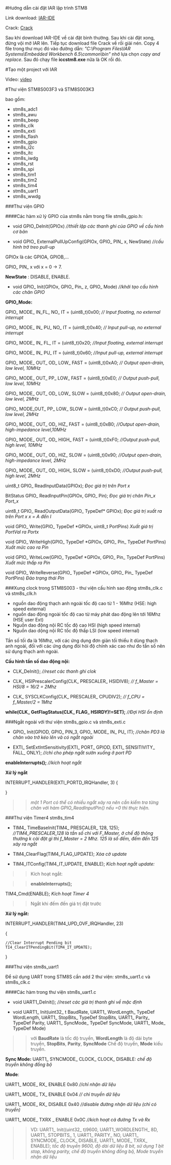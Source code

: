 #Hướng dẫn cài đặt IAR lập trình STM8

Link download: [IAR-IDE](https://www.iar.com/iar-embedded-workbench/#!?currentTab=free-trials)

Crack: [Crack](http://codientu.org/attachments/31898/)

Sau khi download IAR-IDE về cài đặt bình thường. Sau khi cài đặt xong, đừng vội mở IAR lên. Tiếp tục download file Crack về rồi giải nén. Copy 4 file trong thư mục đó vào đường dẫn: *"C:\Program Files\IAR Systems\Embedded Workbench 6.5\common\bin"* nhớ lựa chọn *copy and replace*. Sau đó chạy file __iccstm8.exe__ nữa là OK rồi đó.


#Tạo một project với IAR

Video: [video](https://www.youtube.com/watch?v=s02f3nP_efM)

#Thư viện STM8S003F3 và STM8S003K3

bao gồm: 

- stm8s_adc1
- stm8s_awu
- stm8s_beep
- stm8s_clk
- stm8s_exti
- stm8s_flash
- stm8s_gpio
- stm8s_i2c
- stm8s_itc
- stm8s_iwdg
- stm8s_rst
- stm8s_spi
- stm8s_tim1
- stm8s_tim2
- stm8s_tim4
- stm8s_uart1
- stm8s_wwdg

###Thư viện GPIO

####Các hàm xử lý GPIO của stm8s nằm trong file stm8s_gpio.h:

- void GPIO_DeInit(GPIOx)  _//thiết lập các thanh ghi của GPIO về cấu hình cơ bản_

- void GPIO_ ExternalPullUpConfig(GPIOx, GPIO_ PIN_ x, NewState) _//cấu hình trở treo pull-up_

GPIOx là các GPIOA, GPIOB,...

GPIO_ PIN_ x với x = 0 -> 7.

**NewState** : DISABLE, ENABLE.

- void GPIO_ Init(GPIOx, GPIO_ Pin_ z, GPIO_ Mode) _*//khởi tạo cấu hình các chân GPIO*_

**GPIO_Mode:**

GPIO_ MODE_ IN_FL_ NO_ IT = (uint8_t)0x00; _*// Input floating, no external interrupt*_

GPIO_ MODE_ IN_ PU_ NO_ IT = (uint8_t)0x40; _*// Input pull-up, no external interrupt*_

GPIO_ MODE_ IN_ FL_ IT = (uint8_t)0x20; _*//Input floating, external interrupt*_

GPIO_ MODE_ IN_ PU_ IT = (uint8_t)0x60; _*//Input pull-up, external interrupt*_

GPIO_ MODE_ OUT_ OD_ LOW_ FAST = (uint8_t)0xA0; _*// Output open-drain, low level, 10MHz*_

GPIO_ MODE_ OUT_ PP_ LOW_ FAST = (uint8_t)0xE0; _*//  Output push-pull, low level, 10MHz*_

GPIO_ MODE_ OUT_ OD_ LOW_ SLOW = (uint8_t)0x80; _*//  Output open-drain, low level, 2MHz*_

GPIO_ MODE_OUT_ PP_ LOW_ SLOW = (uint8_t)0xC0; _*// Output push-pull, low level, 2MHz*_

GPIO_ MODE_ OUT_ OD_ HIZ_ FAST = (uint8_t)0xB0; _*//Output open-drain, high-impedance level,10MHz*_

GPIO_ MODE_ OUT_ OD_ HIGH_ FAST = (uint8_t)0xF0; _*//Output push-pull, high level, 10MHz*_

GPIO_ MODE_ OUT_ OD_ HIZ_ SLOW = (uint8_t)0x90; _*//Output open-drain, high-impedance level, 2MHz*_

GPIO_ MODE_ OUT_ OD_ HIGH_ SLOW = (uint8_t)0xD0; _*//Output push-pull, high level, 2MHz*_

uint8_t GPIO_ ReadInputData(GPIOx); _*Đọc giá trị trên Port x*_

BitStatus GPIO_ ReadInputPin(GPIOx, GPIO_ Pin); _*Đọc giá trị chân Pin_x Port_x*_

uint8_t GPIO_ ReadOutputData(GPIO_ TypeDef* GPIOx); _*Đọc giá trị xuất ra trên Port x x = A đến I*_

void GPIO_ Write(GPIO_ TypeDef *GPIOx, uint8_t PortPins) _*Xuất giá trị PortVal ra Portx*_

void GPIO_ WriteHigh(GPIO_ TypeDef *GPIOx, GPIO_ Pin_ TypeDef PortPins) _*Xuất mức cao ra Pin*_

void GPIO_ WriteLow(GPIO_ TypeDef *GPIOx, GPIO_ Pin_ TypeDef PortPins) _*Xuất mức thấp ra Pin*_

void GPIO_ WriteReverse(GPIO_ TypeDef *GPIOx, GPIO_ Pin_ TypeDef PortPins)   *Đảo trạng thái Pin*


###Xung clock trong STM8S003 - thư viện cấu hình sao động stm8s_clk.c và stm8s_clk.h

- nguồn dao động thạch anh ngoài tốc độ cao từ 1 - 16Mhz (HSE: high speed external)
- nguồn dao động ngoài tốc độ cao từ máy phát dao động lên tới 16Mhz (HSE user Ext)
- Nguồn dao động nội  RC tốc độ cao HSI (high speed internal)
- Nguồn dao dộng nội RC tốc độ thấp LSI (low speed internal)

Tần số tối đa là 16Mhz, với các ứng dụng đơn giản tối thiểu ít dùng thạch anh ngoài, đối với các ứng dụng đòi hỏi độ chính xác cao như đo tần số nên sử dụng thạch anh ngoài.

**Cấu hình tần số dao động nội:**

- CLK_DeInit(); _*//reset các thanh ghi clok*_

- CLK_ HSIPrescalerConfig(CLK_ PRESCALER_ HSIDIV8); *// f_Master = HSI/8 = 16/2 = 2Mhz*

- CLK_ SYSCLKConfig(CLK_ PRESCALER_ CPUDIV2); *// f_CPU = f_Master/2 = 1Mhz*

**while(CLK_ GetFlagStatus(CLK_ FLAG_ HSIRDY)!=SET);** *//Đợi HSI ổn định*


###Ngắt ngoài với thư viện stm8s_gpio.c và stm8s_exti.c

- GPIO_ Init(GPIOD, GPIO_ PIN_3, GPIO_ MODE_ IN_ PU_ IT); *//chân PD3 là chân vào trở kéo lên và có ngắt ngoài*

- EXTI_ SetExtIntSensitivity(EXTI_ PORT_ GPIOD, EXTI_ SENSITIVITY_ FALL_ ONLY); *//chỉ cho phép ngắt sườn xuống ở port PD*

**enableInterrupts();** *//kích hoạt ngắt*

**Xử lý ngắt**

INTERRUPT_HANDLER(EXTI_PORTD_IRQHandler, 3)
{

}

>>*một 1 Port có thể có nhiều ngắt xảy ra nên cần kiểm tra từng chân với hàm GPIO_ReadInputPin() nếu =0  thì thực hiện.*

###Thư viện Timer4 stm8s_tim4

- TIM4_ TimeBaseInit(TIM4_ PRESCALER_ 128, 125); _*//TIM4_PRESCALER_128 là tần số chi với F_Master, ở chế độ thông thường k cài đặt gì thì f_Master = 2 Mhz. 125 là số đếm, đếm đến 125 xảy ra ngắt*_

- TIM4_ClearFlag(TIM4_FLAG_UPDATE); _Xóa cờ update_

- TIM4_ITConfig(TIM4_IT_UPDATE, ENABLE); _Kích hoạt ngắt update:_

>>Kích hoạt ngắt: 

>>**enableInterrupts();**

TIM4_Cmd(ENABLE); _Kích hoạt Timer 4_

>> Ngắt khi đếm đến giá trị đặt trước

**Xử lý ngắt:**

INTERRUPT_HANDLER(TIM4_UPD_OVF_IRQHandler, 23)

{

	//Clear Interrupt Pending bit
	TI4_ClearITPendingBit(TIM4_IT_UPDATE);

}

###Thư viện stm8s_uart1

Để sử dụng UART trong STM8S cần add 2 thư viện: stm8s_uart1.c và stm8s_clk.c

####Các hàm trong thư viện stm8s_uart1.c

- void UART1_DeInit(); _//reset các giá trị thanh ghi về mặc định_

- void UART1_ Init(uint32_ t BaudRate, UART1_ WordLength_ TypeDef WordLength, 
                UART1_ StopBits_ TypeDef StopBits, UART1_ Parity_ TypeDef Parity, 
                UART1_ SyncMode_ TypeDef SyncMode, UART1_ Mode_ TypeDef Mode)

>> với __BaudRate__ là tốc độ truyền, __WordLength__ là độ dài byte truyền, __StopBits__, __Parity__, __SyncMode__ Chế độ truyền, __Mode__ kiểu truyền.

__Sync Mode:__ UART1_ SYNCMODE_ CLOCK_ CLOCK_ DISABLE: _chế độ truyền không đồng bộ_

__Mode__: 

UART1_ MODE_ RX_ ENABLE 0x80 _//chỉ nhận dữ liệu_

UART1_ MODE_ TX_ ENABLE 0x04 _// chỉ truyền dữ liệu_

UART1_ MODE_ RX_ DISABLE 0x40 _//disable đường nhận dữ liệu (chỉ có truyền)_

UART1_ MODE_ TXRX _ ENABLE 0x0C _//kích hoạt cả đường Tx và Rx_

>>VD: UART1_ Init((uint32_ t)9600, UART1_WORDLENGTH_ 8D, UART1_ STOPBITS_ 1, UART1_ PARITY_ NO, UART1_ SYNCMODE_ CLOCK_ DISABLE, UART1_ MODE_ TXRX_ ENABLE); _tốc độ truyền 9600, độ dài dữ liệu 8 bit, sử dụng 1 bit stop, không parity, chế độ truyền không đồng bộ, Mode truyền nhận dữ liệu_ 

